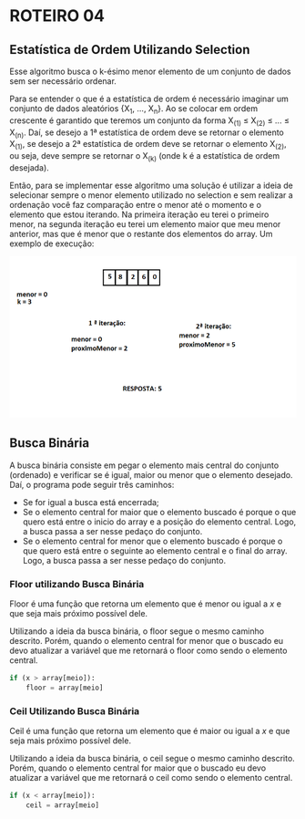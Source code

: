 # ROTEIRO 04

## Estatística de Ordem Utilizando Selection

Esse algoritmo busca o k-ésimo menor elemento de um conjunto de dados sem ser necessário ordenar.


Para se entender o que é a estatística de ordem é necessário imaginar um conjunto de dados aleatórios {X<sub>1</sub>, ..., X<sub>n</sub>}. Ao se colocar em ordem crescente é garantido que teremos um conjunto da forma X<sub>(1)</sub> &le; X<sub>(2)</sub> &le; ... &le;	X<sub>(n)</sub>. Daí, se desejo a 1ª estatística de ordem deve se retornar o elemento X<sub>(1)</sub>, se desejo a 2ª estatística de ordem deve se retornar o elemento X<sub>(2)</sub>, ou seja, deve sempre se retornar o X<sub>(k)</sub> (onde k é a estatística de ordem desejada).

Então, para se implementar esse algoritmo uma solução é utilizar a ideia de selecionar sempre o menor elemento utilizado no selection e sem realizar a ordenação você faz comparação entre o menor até o momento e o elemento que estou iterando. Na primeira iteração eu terei o primeiro menor, na segunda iteração eu terei um elemento maior que meu menor anterior, mas que é menor que o restante dos elementos do array.
Um exemplo de execução:

<p align="center">
    <img src="img/order.png"/>
</p>

## Busca Binária

A busca binária consiste em pegar o elemento mais central do conjunto (ordenado) e verificar se é igual, maior ou menor que o elemento desejado. Daí, o programa pode seguir três caminhos: 
* Se for igual a busca está encerrada;
* Se o elemento central for maior que o elemento buscado é porque o que quero está entre o inicio do array e a posição do elemento central. Logo, a busca passa a ser nesse pedaço do conjunto.
* Se o elemento central for menor que o elemento buscado é porque o que quero está entre o seguinte ao elemento central e o final do array. Logo, a busca passa a ser nesse pedaço do conjunto.

### Floor utilizando Busca Binária

Floor é uma função que retorna um elemento que é menor ou igual a _x_ e que seja mais próximo possível dele. 

Utilizando a ideia da busca binária, o floor segue o mesmo caminho descrito. Porém, quando o elemento central for menor que o buscado eu devo atualizar a variável que me retornará o floor como sendo o elemento central.

```python
if (x > array[meio]):
    floor = array[meio]
```

### Ceil Utilizando Busca Binária

Ceil é uma função que retorna um elemento que é maior ou igual a _x_ e que seja mais próximo possível dele.

Utilizando a ideia da busca binária, o ceil segue o mesmo caminho descrito. Porém, quando o elemento central for maior que o buscado eu devo atualizar a variável que me retornará o ceil como sendo o elemento central.

```python
if (x < array[meio]):
    ceil = array[meio]
```
